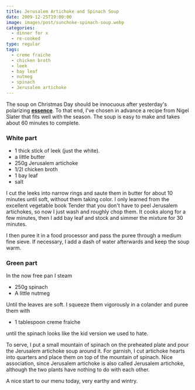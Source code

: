 ```yaml
---
title: Jerusalem Artichoke and Spinach Soup
date: 2009-12-25T19:00:00
image: images/post/sunchoke-spinach-soup.webp
categories: 
  - dinner for x
  - re-cooked
type: regular
tags: 
  - creme fraiche
  - chicken broth
  - leek
  - bay leaf
  - nutmeg
  - spinach
  - Jerusalem artichoke
---
```




The soup on Christmas Day should be innocuous after yesterday's polarizing **[essence](../beetroot-essence)**. To that end, I've chosen in advance a recipe from Nigel Slater that fits well with the season. The soup is easy to make and takes about 60 minutes to complete.

### White part

* 1 thick stick of leek (just the white). 
* a little butter 
* 250g Jerusalem artichoke 
* 1/2l chicken broth 
* 1 bay leaf 
* salt

I cut the leeks into narrow rings and saute them in butter for about 10 minutes until soft, without them taking color. I only learned from the excellent vegetable book Tender that you don't have to peel Jerusalem artichokes, so now I just wash and roughly chop them. It cooks along for a few minutes, then I add bay leaf and stock and simmer the mixture for 30 minutes.

I then puree it in a food processor and pass the puree through a medium fine sieve. If necessary, I add a dash of water afterwards and keep the soup warm.

### Green part

In the now free pan I steam

* 250g spinach 
* A little nutmeg

Until the leaves are soft. I squeeze them vigorously in a colander and puree them with

* 1 tablespoon creme fraiche

until the spinach looks like the kid version we used to hate.

To serve, I put a small mountain of spinach on the preheated plate and pour the Jerusalem artichoke soup around it. For garnish, I cut artichoke hearts into quarters and place them on top of the mountain of spinach. Nice association, since Jerusalem artichoke is also called Jerusalem artichoke, although the two plants have nothing to do with each other.

A nice start to our menu today, very earthy and wintry.
